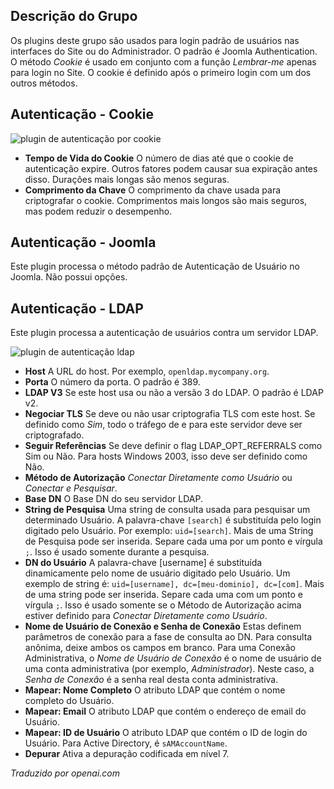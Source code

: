 <!-- Filename: Chunk4x:Extensions_Plugin_Manager_Edit_Authentication_Group / Display title: Grupo de Autenticação -->

## Descrição do Grupo

Os plugins deste grupo são usados para login padrão de usuários nas interfaces do Site ou do Administrador. O padrão é Joomla Authentication. O método *Cookie* é usado em conjunto com a função *Lembrar-me* apenas para login no Site. O cookie é definido após o primeiro login com um dos outros métodos.

## Autenticação - Cookie

![plugin de autenticação por cookie](../../../en/images/plugins/plugin-group-authentication-cookie.png)

- **Tempo de Vida do Cookie** O número de dias até que o cookie de autenticação expire. Outros fatores podem causar sua expiração antes disso. Durações mais longas são menos seguras.
- **Comprimento da Chave** O comprimento da chave usada para criptografar o cookie. Comprimentos mais longos são mais seguros, mas podem reduzir o desempenho.

## Autenticação - Joomla

Este plugin processa o método padrão de Autenticação de Usuário no Joomla. Não possui opções.

## Autenticação - LDAP

Este plugin processa a autenticação de usuários contra um servidor LDAP.

![plugin de autenticação ldap](../../../en/images/plugins/plugin-group-authentication-ldap.png)

- **Host** A URL do host. Por exemplo, `openldap.mycompany.org`.
- **Porta** O número da porta. O padrão é 389.
- **LDAP V3** Se este host usa ou não a versão 3 do LDAP. O padrão é LDAP v2.
- **Negociar TLS** Se deve ou não usar criptografia TLS com este host. Se definido como *Sim*, todo o tráfego de e para este servidor deve ser criptografado.
- **Seguir Referências** Se deve definir o flag LDAP_OPT_REFERRALS como Sim ou Não. Para hosts Windows 2003, isso deve ser definido como Não.
- **Método de Autorização** *Conectar Diretamente como Usuário* ou *Conectar e Pesquisar*.
- **Base DN** O Base DN do seu servidor LDAP.
- **String de Pesquisa** Uma string de consulta usada para pesquisar um determinado Usuário. A palavra-chave `[search]` é substituída pelo login digitado pelo Usuário. Por exemplo: `uid=[search]`. Mais de uma String de Pesquisa pode ser inserida. Separe cada uma por um ponto e vírgula `;`. Isso é usado somente durante a pesquisa.
- **DN do Usuário** A palavra-chave [username] é substituída dinamicamente pelo nome de usuário digitado pelo Usuário. Um exemplo de string é: `uid=[username], dc=[meu-dominio], dc=[com]`. Mais de uma string pode ser inserida. Separe cada uma com um ponto e vírgula `;`. Isso é usado somente se o Método de Autorização acima estiver definido para *Conectar Diretamente como Usuário*.
- **Nome de Usuário de Conexão e Senha de Conexão** Estas definem parâmetros de conexão para a fase de consulta ao DN. Para consulta anônima, deixe ambos os campos em branco. Para uma Conexão Administrativa, o *Nome de Usuário de Conexão* é o nome de usuário de uma conta administrativa (por exemplo, *Administrador*). Neste caso, a *Senha de Conexão* é a senha real desta conta administrativa.
- **Mapear: Nome Completo** O atributo LDAP que contém o nome completo do Usuário.
- **Mapear: Email** O atributo LDAP que contém o endereço de email do Usuário.
- **Mapear: ID de Usuário** O atributo LDAP que contém o ID de login do Usuário. Para Active Directory, é `sAMAccountName`.
- **Depurar** Ativa a depuração codificada em nível 7.

*Traduzido por openai.com*

